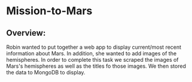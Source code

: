 # Mission-to-Mars
## Overview:
Robin wanted to put together a web app to display current/most recent information about Mars. In addition, she wanted to add images of the hemispheres. In order to complete this task we scraped the images of Mars's hemispheres as well as the titles fo those images. We then stored the data to MongoDB to display.
